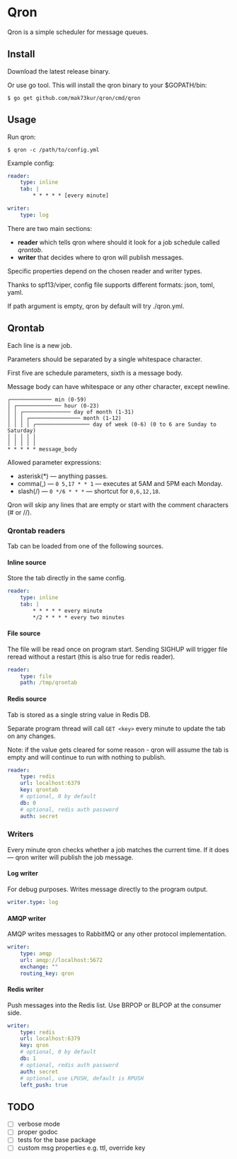 # Qron

Qron is a simple scheduler for message queues.

## Install

Download the latest release binary.

Or use go tool. This will install the qron binary to your $GOPATH/bin:

```Shell
$ go get github.com/mak73kur/qron/cmd/qron
```

## Usage

Run qron:

```Shell
$ qron -c /path/to/config.yml
```

Example config:

```YAML
reader:
    type: inline
    tab: |
        * * * * * [every minute]

writer:
    type: log
```

There are two main sections:

- **reader** which tells qron where should it look for a job schedule called *qrontab*.
- **writer** that decides where to qron will publish messages.

Specific properties depend on the chosen reader and writer types.

Thanks to spf13/viper, config file supports different formats: json, toml, yaml.

If path argument is empty, qron by default will try ./qron.yml.

## Qrontab

Each line is a new job.

Parameters should be separated by a single whitespace character.

First five are schedule parameters, sixth is a message body.

Message body can have whitespace or any other character, except newline.

```
┌───────────── min (0-59)
│ ┌────────────── hour (0-23)
│ │ ┌─────────────── day of month (1-31)
│ │ │ ┌──────────────── month (1-12)
│ │ │ │ ┌───────────────── day of week (0-6) (0 to 6 are Sunday to Saturday)
│ │ │ │ │
│ │ │ │ │
* * * * * message_body
```

Allowed parameter expressions:

- asterisk(*) — anything passes.
- comma(,) — ```0 5,17 * * 1``` — executes at 5AM and 5PM each Monday.
- slash(/) — ```0 */6 * * *``` — shortcut for ```0,6,12,18```.

Qron will skip any lines that are empty or start with the comment characters (# or //).

### Qrontab readers

Tab can be loaded from one of the following sources.

#### Inline source

Store the tab directly in the same config.

```YAML
reader:
    type: inline
    tab: |
        * * * * * every minute
        */2 * * * * every two minutes
```

#### File source

The file will be read once on program start. Sending SIGHUP will trigger file reread
without a restart (this is also true for redis reader).

```YAML
reader:
    type: file
    path: /tmp/qrontab
```

#### Redis source

Tab is stored as a single string value in Redis DB.

Separate program thread will call ```GET <key>``` every minute
to update the tab on any changes.

Note: if the value gets cleared for some reason - qron will assume the tab is empty
and will continue to run with nothing to publish.

```YAML
reader:
    type: redis
    url: localhost:6379
    key: qrontab
    # optional, 0 by default
    db: 0
    # optional, redis auth password
    auth: secret
```

### Writers

Every minute qron checks whether a job matches the current time.
If it does — qron writer will publish the job message.

#### Log writer

For debug purposes. Writes message directly to the program output.

```YAML
writer.type: log
```

#### AMQP writer

AMQP writes messages to RabbitMQ or any other protocol implementation.

```YAML
writer:
    type: amqp
    url: amqp://localhost:5672
    exchange: ""
    routing_key: qron
```

#### Redis writer

Push messages into the Redis list. Use BRPOP or BLPOP at the consumer side.

```YAML
writer:
    type: redis
    url: localhost:6379
    key: qron
    # optional, 0 by default
    db: 1
    # optional, redis auth password
    auth: secret
    # optional, use LPUSH, default is RPUSH
    left_push: true
```

## TODO

- [ ] verbose mode
- [ ] proper godoc
- [ ] tests for the base package
- [ ] custom msg properties e.g. ttl, override key
